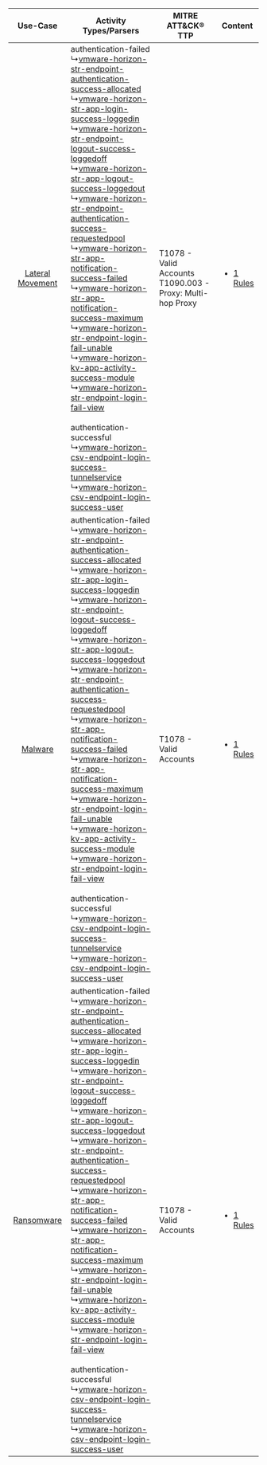 |    Use-Case    | Activity Types/Parsers    | MITRE ATT&CK® TTP    | Content    |
|:----:| ---- | ---- | ---- |
| [Lateral Movement](../../../UseCases/uc_lateral_movement.md) |  authentication-failed<br> ↳[vmware-horizon-str-endpoint-authentication-success-allocated](Ps/pC_vmwarehorizonstrendpointauthenticationsuccessallocated.md)<br> ↳[vmware-horizon-str-app-login-success-loggedin](Ps/pC_vmwarehorizonstrapploginsuccessloggedin.md)<br> ↳[vmware-horizon-str-endpoint-logout-success-loggedoff](Ps/pC_vmwarehorizonstrendpointlogoutsuccessloggedoff.md)<br> ↳[vmware-horizon-str-app-logout-success-loggedout](Ps/pC_vmwarehorizonstrapplogoutsuccessloggedout.md)<br> ↳[vmware-horizon-str-endpoint-authentication-success-requestedpool](Ps/pC_vmwarehorizonstrendpointauthenticationsuccessrequestedpool.md)<br> ↳[vmware-horizon-str-app-notification-success-failed](Ps/pC_vmwarehorizonstrappnotificationsuccessfailed.md)<br> ↳[vmware-horizon-str-app-notification-success-maximum](Ps/pC_vmwarehorizonstrappnotificationsuccessmaximum.md)<br> ↳[vmware-horizon-str-endpoint-login-fail-unable](Ps/pC_vmwarehorizonstrendpointloginfailunable.md)<br> ↳[vmware-horizon-kv-app-activity-success-module](Ps/pC_vmwarehorizonkvappactivitysuccessmodule.md)<br> ↳[vmware-horizon-str-endpoint-login-fail-view](Ps/pC_vmwarehorizonstrendpointloginfailview.md)<br><br> authentication-successful<br> ↳[vmware-horizon-csv-endpoint-login-success-tunnelservice](Ps/pC_vmwarehorizoncsvendpointloginsuccesstunnelservice.md)<br> ↳[vmware-horizon-csv-endpoint-login-success-user](Ps/pC_vmwarehorizoncsvendpointloginsuccessuser.md)<br> | T1078 - Valid Accounts<br>T1090.003 - Proxy: Multi-hop Proxy<br> | [<ul><li>1 Rules</li></ul>](RM/r_m_vmware_vmware_horizon_Lateral_Movement.md) |
|          [Malware](../../../UseCases/uc_malware.md)          |  authentication-failed<br> ↳[vmware-horizon-str-endpoint-authentication-success-allocated](Ps/pC_vmwarehorizonstrendpointauthenticationsuccessallocated.md)<br> ↳[vmware-horizon-str-app-login-success-loggedin](Ps/pC_vmwarehorizonstrapploginsuccessloggedin.md)<br> ↳[vmware-horizon-str-endpoint-logout-success-loggedoff](Ps/pC_vmwarehorizonstrendpointlogoutsuccessloggedoff.md)<br> ↳[vmware-horizon-str-app-logout-success-loggedout](Ps/pC_vmwarehorizonstrapplogoutsuccessloggedout.md)<br> ↳[vmware-horizon-str-endpoint-authentication-success-requestedpool](Ps/pC_vmwarehorizonstrendpointauthenticationsuccessrequestedpool.md)<br> ↳[vmware-horizon-str-app-notification-success-failed](Ps/pC_vmwarehorizonstrappnotificationsuccessfailed.md)<br> ↳[vmware-horizon-str-app-notification-success-maximum](Ps/pC_vmwarehorizonstrappnotificationsuccessmaximum.md)<br> ↳[vmware-horizon-str-endpoint-login-fail-unable](Ps/pC_vmwarehorizonstrendpointloginfailunable.md)<br> ↳[vmware-horizon-kv-app-activity-success-module](Ps/pC_vmwarehorizonkvappactivitysuccessmodule.md)<br> ↳[vmware-horizon-str-endpoint-login-fail-view](Ps/pC_vmwarehorizonstrendpointloginfailview.md)<br><br> authentication-successful<br> ↳[vmware-horizon-csv-endpoint-login-success-tunnelservice](Ps/pC_vmwarehorizoncsvendpointloginsuccesstunnelservice.md)<br> ↳[vmware-horizon-csv-endpoint-login-success-user](Ps/pC_vmwarehorizoncsvendpointloginsuccessuser.md)<br> | T1078 - Valid Accounts<br>    | [<ul><li>1 Rules</li></ul>](RM/r_m_vmware_vmware_horizon_Malware.md)          |
|       [Ransomware](../../../UseCases/uc_ransomware.md)       |  authentication-failed<br> ↳[vmware-horizon-str-endpoint-authentication-success-allocated](Ps/pC_vmwarehorizonstrendpointauthenticationsuccessallocated.md)<br> ↳[vmware-horizon-str-app-login-success-loggedin](Ps/pC_vmwarehorizonstrapploginsuccessloggedin.md)<br> ↳[vmware-horizon-str-endpoint-logout-success-loggedoff](Ps/pC_vmwarehorizonstrendpointlogoutsuccessloggedoff.md)<br> ↳[vmware-horizon-str-app-logout-success-loggedout](Ps/pC_vmwarehorizonstrapplogoutsuccessloggedout.md)<br> ↳[vmware-horizon-str-endpoint-authentication-success-requestedpool](Ps/pC_vmwarehorizonstrendpointauthenticationsuccessrequestedpool.md)<br> ↳[vmware-horizon-str-app-notification-success-failed](Ps/pC_vmwarehorizonstrappnotificationsuccessfailed.md)<br> ↳[vmware-horizon-str-app-notification-success-maximum](Ps/pC_vmwarehorizonstrappnotificationsuccessmaximum.md)<br> ↳[vmware-horizon-str-endpoint-login-fail-unable](Ps/pC_vmwarehorizonstrendpointloginfailunable.md)<br> ↳[vmware-horizon-kv-app-activity-success-module](Ps/pC_vmwarehorizonkvappactivitysuccessmodule.md)<br> ↳[vmware-horizon-str-endpoint-login-fail-view](Ps/pC_vmwarehorizonstrendpointloginfailview.md)<br><br> authentication-successful<br> ↳[vmware-horizon-csv-endpoint-login-success-tunnelservice](Ps/pC_vmwarehorizoncsvendpointloginsuccesstunnelservice.md)<br> ↳[vmware-horizon-csv-endpoint-login-success-user](Ps/pC_vmwarehorizoncsvendpointloginsuccessuser.md)<br> | T1078 - Valid Accounts<br>    | [<ul><li>1 Rules</li></ul>](RM/r_m_vmware_vmware_horizon_Ransomware.md)       |
